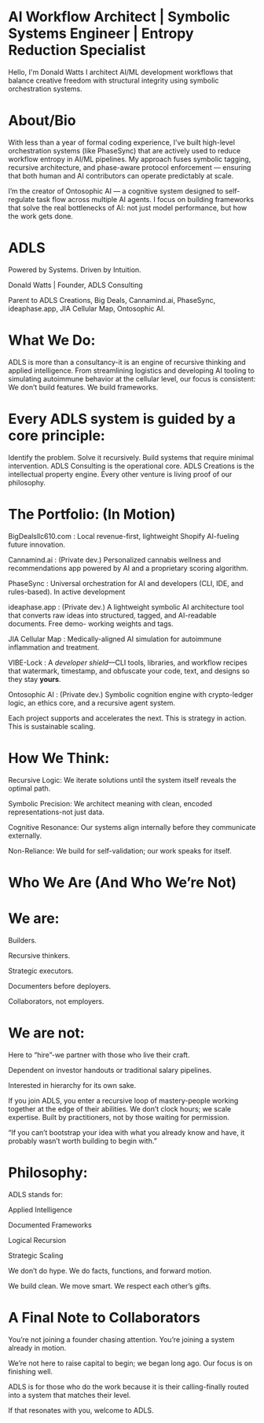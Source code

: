 # AI Workflow Architect | Symbolic Systems Engineer | Entropy Reduction Specialist #

Hello, I'm Donald Watts
I architect AI/ML development workflows that balance creative freedom with structural integrity using symbolic orchestration systems.

# About/Bio

With less than a year of formal coding experience, I’ve built high-level orchestration systems (like PhaseSync) that are actively used to reduce workflow entropy in AI/ML pipelines. My approach fuses symbolic tagging, recursive architecture, and phase-aware protocol enforcement — ensuring that both human and AI contributors can operate predictably at scale. 

I’m the creator of Ontosophic AI — a cognitive system designed to self-regulate task flow across multiple AI agents. I focus on building frameworks that solve the real bottlenecks of AI: not just model performance, but how the work gets done.

 # ADLS #
 
Powered by Systems. Driven by Intuition. 

Donald Watts | Founder, ADLS Consulting

Parent to ADLS Creations, Big Deals, Cannamind.ai, PhaseSync, ideaphase.app, JIA Cellular Map, Ontosophic AI.


# What We Do: 

ADLS is more than a consultancy-it is an engine of recursive thinking and applied intelligence.
From streamlining logistics and developing AI tooling to simulating autoimmune behavior at the cellular level, our focus is consistent:
We don’t build features. We build frameworks.


# Every ADLS system is guided by a core principle:

Identify the problem. Solve it recursively. Build systems that require minimal intervention.
ADLS Consulting is the operational core.
ADLS Creations is the intellectual property engine.
Every other venture is living proof of our philosophy.


# The Portfolio: (In Motion)

BigDealsllc610.com : Local revenue-first, lightweight Shopify AI-fueling future innovation. 

Cannamind.ai : (Private dev.) Personalized cannabis wellness and recommendations app powered by AI and a proprietary scoring algorithm.  

PhaseSync : Universal orchestration for AI and developers (CLI, IDE, and rules-based). In active development 

ideaphase.app : (Private dev.) A lightweight symbolic AI architecture tool that converts raw ideas into structured, tagged, and AI-readable documents. Free demo- working weights and tags.  

JIA Cellular Map : Medically-aligned AI simulation for autoimmune inflammation and treatment.

VIBE-Lock : A *developer shield*—CLI tools, libraries, and workflow recipes that watermark, timestamp, and obfuscate your code, text, and designs so they stay **yours**.

Ontosophic AI : (Private dev.) Symbolic cognition engine with crypto-ledger logic, an ethics core, and a recursive agent system.

Each project supports and accelerates the next. This is strategy in action. This is sustainable scaling.


# How We Think:

Recursive Logic: We iterate solutions until the system itself reveals the optimal path.

Symbolic Precision: We architect meaning with clean, encoded representations-not just data.

Cognitive Resonance: Our systems align internally before they communicate externally.

Non-Reliance: We build for self-validation; our work speaks for itself.


# Who We Are (And Who We’re Not) 

# We are:

Builders.

Recursive thinkers.

Strategic executors.

Documenters before deployers.

Collaborators, not employers.

# We are not:

Here to “hire”-we partner with those who live their craft.

Dependent on investor handouts or traditional salary pipelines.

Interested in hierarchy for its own sake.

If you join ADLS, you enter a recursive loop of mastery-people working together at the edge of their abilities. We don’t clock hours; we scale expertise.
 Built by practitioners, not by those waiting for permission.
 

“If you can’t bootstrap your idea with what you already know and have, it probably wasn’t worth building to begin with.”


# Philosophy:

ADLS stands for:

Applied Intelligence

Documented Frameworks

Logical Recursion

Strategic Scaling

We don’t do hype. We do facts, functions, and forward motion.

We build clean. We move smart. We respect each other’s gifts.

# A Final Note to Collaborators #

You’re not joining a founder chasing attention. You’re joining a system already in motion.

We’re not here to raise capital to begin; we began long ago. Our focus is on finishing well.

ADLS is for those who do the work because it is their calling-finally routed into a system that matches their level.

If that resonates with you, welcome to ADLS.
